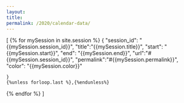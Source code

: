 ```yaml
---
layout:
title:
permalink: /2020/calendar-data/
---
```


[
{% for mySession in site.session %}
	{
		"session_id": "{{mySession.session_id}}",
		"title":"{{mySession.title}}",
		"start": "{{mySession.start}}",
		"end": "{{mySession.end}}",
		"url":"#{{mySession.session_id}}",
		"permalink":"#{{mySession.permalink}}",
		"color": "{{mySession.color}}"

	}
	{%unless forloop.last %},{%endunless%}
{% endfor %}
]
